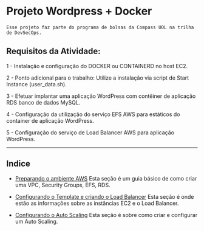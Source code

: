 # Projeto Wordpress + Docker 

    Esse projeto faz parte do programa de bolsas da Compass UOL na trilha de DevSecOps.

## Requisitos da Atividade:
1 - Instalação e configuração do DOCKER ou CONTAINERD no host EC2.

2 - Ponto adicional para o trabalho: Utilize a instalação via script de Start Instance (user_data.sh).

3 - Efetuar implantar uma aplicação WordPress com contêiner de aplicação RDS banco de dados MySQL.

4 - Configuração da utilização do serviço EFS AWS para estáticos do container de aplicação WordPress.

5 - Configuração do serviço de Load Balancer AWS para aplicação WordPress.

______________________________________________

## Indice
* [Preparando o ambiente AWS](ambienteaws.md)  Esta seção é um guia básico de como criar uma VPC, Security Groups, EFS, RDS.

* [Configurando o Template e criando o Load Balancer](instanciaseLB.md) Esta seção é onde estão as informações sobre as instâncias EC2 e o Load Balancer.

* [Configurando o Auto Scaling](autoscaling.md) Esta seção é sobre como criar e configurar um Auto Scaling.

